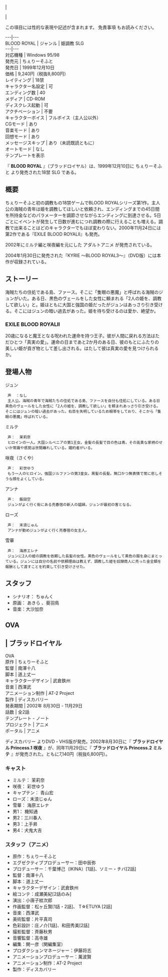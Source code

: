 |

|

この項目には性的な表現や記述が含まれます。  免責事項  もお読みください。  
  
---|---  
BLOOD ROYAL  |  ジャンル  |  姫調教  SLG   
---|---  
対応機種  |  Windows 95/98   
発売元  |  ちぇりーそふと   
発売日  |  1999年12月10日   
価格  |  9,240円（税抜8,800円）   
レイティング  |  18禁   
キャラクター名設定  |  可   
エンディング数  |  40   
メディア  |  CD-ROM   
ディスクレス起動  |  可   
アクチベーション  |  不要   
キャラクターボイス  |  フルボイス（主人公以外）   
CGモード  |  あり   
音楽モード  |  あり   
回想モード  |  あり   
メッセージスキップ  |  あり（未読既読ともに）   
オートモード  |  なし   
テンプレートを表示  
  
『 **BLOOD ROYAL** 』（ブラッドロイヤル）は、1999年12月10日に  ちぇりーそふと  より発売された18禁  SLG  である。

##  概要  

ちぇりーそふと初の調教もの18禁ゲームでBLOOD
ROYALシリーズ第1作。主人公の海賊の青年は姫を調教してほしいと依頼され、エンディングまでの45日間を所持金などのパラメーターを調節させながらエンディングに到達させる。5日ごとにイベントが発生して日数が進むにつれ調教の際に行えることも増える。調教で出来ることはどのキャラクターでもほぼ変わりない。2000年11月24日には第2作である『EXILE
BLOOD ROYALII』も発売。

2002年にミルテ編と咲夜編を元にした  アダルトアニメ  が発売されている。

2004年1月30日に発売された『KYRIE 〜BLOOD ROYAL3〜』（DVD版）には本作が収録されている。

##  ストーリー  

海賊たちの住処である島、ファース。そこに「隻眼の悪魔」と呼ばれる海賊のジュンがいた。ある日、黒色のヴェールをした女性に頼まれる「2人の姫を、調教して欲しい」と。姫はともに大国と強国の姫だったがジュンはあっさり引き受ける。そこにはジュンの暗い過去があった。姫を待ち受けるのは愛か、絶望か。

###  EXILE BLOOD ROYALII  

20歳になると魔王となる呪われた運命を持つ王子。彼が人間に戻れる方法はただひとつ「真実の愛」。運命の日まであと2か月のある日、彼のもとにふたりの美しい姫が貢ぎ物として差し出される。はたして彼は真実の愛を見つけられるか。


##  登場人物  

ジュン

     声  ：なし 
     主人公。海賊の青年で海賊たちの住処である島、ファースを自分も住処にしている。ある日黒色のヴェールをした女性に「2人の姫を、調教して欲しい」を頼まれあっさり引き受ける。そこにはジュンの暗い過去があった。右目を失明しているため眼帯をしており、そこから「隻眼の悪魔」呼ばれている。 
ミルテ

     声：  茉莉奈 
     ヒロインの一人。大国シルベニアの第1王女。金髪の長髪で目の色は青。その高貴な家柄のせいか常識や感覚は世間離れしている。婚約者がいる。 
咲夜（さくや）

     声：  彩世ゆう 
     もう一人のヒロイン。強国ジルファンの第3皇女。黒髪の長髪。無口かつ無表情で常に悲しそうな顔をよくしている。 
アンナ

     声：  飯田空 
     ジュンがよく行く街にある売春宿の新人の娼婦。ジュンが最初の客となる。 
ローズ

     声：  末浪じゅん 
     アンナが勤めジュンがよく行く売春宿の女主人。 
雪華

     声：  海原エレナ 
     ジュンに2人の姫の調教を依頼した長髪の女性。黒色のヴェールをして黒色の服を身にまとっている。ジュンには自分の名前や依頼理由は教えず、調教した姫を奴隷商人に売った金全額を報酬として渡すことを約束して引き受けさせた。 

##  スタッフ  

  * シナリオ：  ちゅんく 
  * 原画：  あきら  、葵羽鳥 
  * 音楽：大沙加奈 

##  OVA  

|  ブラッドロイヤル  
---  
OVA  
原作  |  ちぇりーそふと   
監督  |  南澤十八   
脚本  |  道上丈一   
キャラクターデザイン  |  武倉鉄州   
音楽  |  西澤武   
アニメーション制作  |  AT-2 Project   
製作  |  ディスカバリー   
発表期間  |  2002年  8月30日  \-  11月29日   
話数  |  全2話   
テンプレート  \-  ノート  
プロジェクト  |  アニメ   
ポータル  |  アニメ   
  
ディスカバリー  よりDVD・VHS版が発売。2002年8月30日に『 **ブラッドロイヤル Princess.1 咲夜** 』が、同年11月29日に『
**ブラッドロイヤル Princess.2 ミルテ** 』が発売された。ともに7,140円（税抜6,800円）。

###  キャスト  

  * ミルテ：  茉莉奈 
  * 咲夜：  彩世ゆう 
  * キャプテン：  青山宏 
  * ローズ：末浪じゅん 
  * 雪華：  海原エレナ 
  * 男1：  機知通 
  * 男2：三川春人 
  * 男3：上手昇 
  * 男4：犬鬼大吉 

###  スタッフ（アニメ）  

  * 原作：ちぇりーそふと 
  * エグゼクティブプロデューサー：田中辰弥 
  * プロデューサー：千葉博己（IKINA）[1話]、ソミー・チバ[2話] 
  * 監督：南澤十八 
  * 脚本：道上丈一 
  * キャラクターデザイン：武倉鉄州 
  * 絵コンテ：成瀬美紀[2話のみ] 
  * 演出：小唐子紋次郎 
  * 作画監督：松ヶ丘賢[1話・2話]、  T☆ETUYA  [2話] 
  * 音楽：西澤武 
  * 美術監督：片平真司 
  * 色彩設計：庄ノ介[1話]、和田秀美[2話] 
  * 撮影監督：斉藤秋男 
  * 音響監督：高寺雄 
  * 編集：関一彦（関編集室） 
  * プロダクションマネージャー：伊藤将志 
  * アニメーションプロデューサー：萬波賢 
  * アニメーション制作：AT-2 Project 
  * 製作：ディスカバリー 

